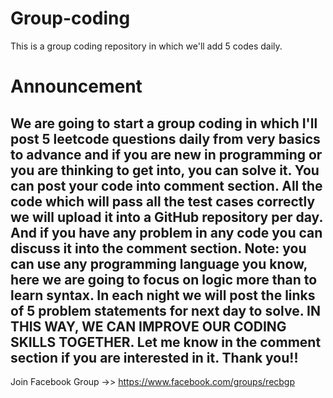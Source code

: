 # Group-coding

This is a group coding repository in which we'll add 5 codes daily.

# Announcement
We are going to start a group coding in which I'll post 5 leetcode questions daily from very basics to advance and if you are new in programming or you are thinking to get into, you can solve it.
You can post your code into comment section. All the code which will pass all the test cases correctly we will upload it into a GitHub repository per day.
And if you have any problem in any code you can discuss it into the comment section.
Note: you can use any programming language you know, here we are going to focus on logic more than to learn syntax.
In each night we will post the links of 5 problem statements for next day to solve.
IN THIS WAY, WE CAN IMPROVE OUR CODING SKILLS TOGETHER.
Let me know in the comment section if you are interested in it.
Thank you!!
--- 

Join Facebook Group ->> https://www.facebook.com/groups/recbgp
